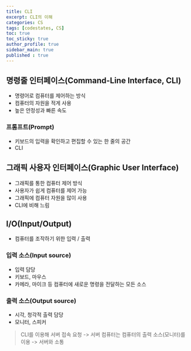 ```yaml
---
title: CLI
excerpt: CLI의 이해
categories: CS
tags: [codestates, CS]
toc: true
toc_sticky: true
author_profile: true
sidebar_main: true
published : true
---
```

## 명령줄 인터페이스(Command-Line Interface, CLI) 
- 명령어로 컴퓨터를 제어하는 방식
- 컴퓨터의 자원을 적게 사용
- 높은 안정성과 빠른 속도

### 프롬프트(Prompt)
- 키보드의 입력을 확인하고 편집할 수 있는 한 줄의 공간 
- CLI

## 그래픽 사용자 인터페이스(Graphic User Interface)
- 그래픽를 통한 컴퓨터 제어 방식
- 사용자가 쉽게 컴퓨터를 제어 가능
- 그래픽에 컴퓨터 자원을 많이 사용
- CLI에 비해 느림

## I/O(Input/Output)
- 컴퓨터를 조작하기 위한 입력 / 출력

### 입력 소스(Input source)
- 입력 담당 
- 키보드, 마우스
- 카메라, 마이크 등 컴퓨터에 새로운 명령을 전달하는 모든 소스

### 출력 소스(Output source)
- 시각, 청각적 출력 담당
- 모니터, 스피커

> CLI를 이용해 서버 접속 요청 -> 서버 컴퓨터는  컴퓨터의 출력 소스(모니터)를 이용 -> 서버와 소통